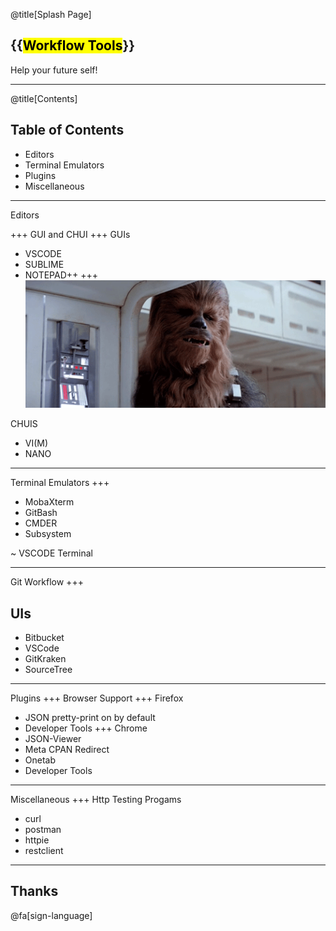 
@title[Splash Page]
## {{<mark>Workflow Tools</mark>}}
Help your future self!

---

@title[Contents]
## Table of Contents
* Editors
* Terminal Emulators
* Plugins
* Miscellaneous

---

Editors

+++
GUI and CHUI
+++
GUIs
* VSCODE
* SUBLIME
* NOTEPAD++
+++
![chui](./chui.gif)

CHUIS
* VI(M)
* NANO

---

Terminal Emulators
+++
* MobaXterm
* GitBash
* CMDER
* Subsystem

~ VSCODE Terminal

---

Git Workflow
+++
## UIs
* Bitbucket
* VSCode
* GitKraken
* SourceTree

---

Plugins
+++
Browser Support
+++
Firefox
* JSON pretty-print on by default
* Developer Tools
+++
Chrome
* JSON-Viewer
* Meta CPAN Redirect
* Onetab
* Developer Tools

---

Miscellaneous
+++
Http Testing Progams
* curl
* postman
* httpie
* restclient

---

## Thanks 

@fa[sign-language]
